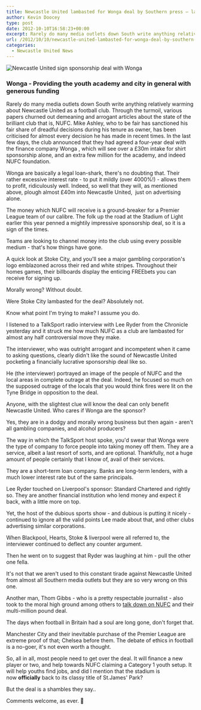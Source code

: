 ```yaml
---
title: Newcastle United lambasted for Wonga deal by Southern press – laughable
author: Kevin Doocey
type: post
date: 2012-10-10T16:58:23+00:00
excerpt: Rarely do many media outlets down South write anything relatively warming about Newcastle United as a football club. Through the turmoil, various papers churned out demeaning and arrogant articles about the state of the brilliant club that is..
url: /2012/10/10/newcastle-united-lambasted-for-wonga-deal-by-southern-press-laughable/
categories:
  - Newcastle United News
---
```


![Newcastle United sign sponsorship deal with Wonga](https://www.tynetime.com/wp-content/uploads/2012/10/Newcastle-United-Wonga.gif "Newcastle-United-Wonga")

### Wonga - Providing the youth academy and city in general with generous funding

Rarely do many media outlets down South write anything relatively warming about Newcastle United as a football club. Through the turmoil, various papers churned out demeaning and arrogant articles about the state of the brilliant club that is, NUFC. Mike Ashley, who to be fair has sanctioned his fair share of dreadful decisions during his tenure as owner, has been criticised for almost every decision he has made in recent times. In the last few days, the club announced that they had agreed a four-year deal with the finance company Wonga , which will see over a £30m intake for shirt sponsorship alone, and an extra few million for the academy, and indeed NUFC foundation.

Wonga are basically a legal loan-shark, there's no doubting that. Their rather excessive interest rate - to put it mildly (over 4000%!) - allows them to profit, ridiculously well. Indeed, so well that they will, as mentioned above, plough almost £40m into Newcastle United,  just on advertising alone.

The money which NUFC will receive is a ground-breaker for a Premier League team of our calibre. The folk up the road at the Stadium of Light earlier this year penned a mightily impressive sponsorship deal, so it is a sign of the times.

Teams are looking to channel money into the club using every possible medium - that's how things have gone.

A quick look at Stoke City, and you'll see a major gambling corporation's logo emblazoned across their red and white stripes. Throughout their homes games, their billboards display the enticing FREEbets you can receive for signing up.

Morally wrong? Without doubt.

Were Stoke City lambasted for the deal? Absolutely not.

Know what point I'm trying to make? I assume you do.

I listened to a TalkSport radio interview with Lee Ryder from the Chronicle yesterday and it struck me how much NUFC as a club are lambasted for almost any half controversial move they make.

The interviewer, who was outright arrogant and incompetent when it came to asking questions, clearly didn't like the sound of Newcastle United pocketing a financially lucrative sponsorship deal like so.

He (the interviewer) portrayed an image of the people of NUFC and the local areas in complete outrage at the deal. Indeed, he focused so much on the supposed outrage of the locals that you would think fires were lit on the Tyne Bridge in opposition to the deal.

Anyone, with the slightest clue will know the deal can only benefit Newcastle United. Who cares if Wonga are the sponsor?

Yes, they are in a dodgy and morally wrong business but then again - aren't all gambling companies, and alcohol producers?

The way in which the TalkSport host spoke, you'd swear that Wonga were the type of company to force people into taking money off them. They are a service, albeit a last resort of sorts, and are optional. Thankfully, not a huge amount of people certainly that I know of, avail of their services.

They are a short-term loan company. Banks are long-term lenders, with a much lower interest rate but of the same principals.

Lee Ryder touched on Liverpool's sponsor: Standard Chartered and rightly so. They are another financial institution who lend money and expect it back, with a little more on top.

Yet, the host of the dubious sports show - and dubious is putting it nicely - continued to ignore all the valid points Lee made about that, and other clubs advertising similar corporations.

When Blackpool, Hearts, Stoke & liverpool were all referred to, the interviewer continued to deflect any counter argument.

Then he went on to suggest that Ryder was laughing at him - pull the other one fella.

It's not that we aren't used to this constant tirade against Newcastle United from almost all Southern media outlets but they are so very wrong on this one.

Another man, Thom Gibbs - who is a pretty respectable journalist - also took to the moral high ground among others to [talk down on NUFC][1] and their multi-million pound deal.

The days when football in Britain had a soul are long gone, don't forget that.

Manchester City and their inevitable purchase of the Premier League are extreme proof of that; Chelsea before them. The debate of ethics in football is a no-goer, it's not even worth a thought.

So, all in all, most people need to get over the deal. It will finance a new player or two, and help towards NUFC claiming a Category 1 youth setup. It will help youths find jobs, and did I mention that the stadium is now **officially** back to its classy title of St.James' Park?

But the deal is a shambles they say..

Comments welcome, as ever. 🙂

 [1]: http://www.telegraph.co.uk/sport/football/teams/newcastle-united/9596416/Newcastle-Uniteds-Wonga-sponsorship-speaks-volumes-about-football-and-Mike-Ashley.html
